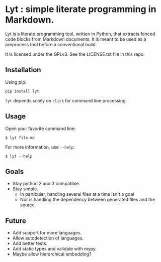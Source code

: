 # Lyt : simple literate programming in Markdown.

Lyt is a literate programming tool, written in Python, that extracts fenced code blocks from Markdown documents. It is meant to be used as a preprocess tool before a conventional build.

It is licensed under the GPLv3. See the LICENSE.txt file in this repo.

## Installation
Using pip:

`pip install lyt`

`lyt` depends solely on `click` for command line processing.

## Usage
Open your favorite command line:

`$ lyt file.md`

For more information, use `--help`:

`$ lyt --help`

## Goals
 - Stay python 2 and 3 compatible.
 - Stay simple.
     + In particular, handling several files at a time isn't a goal
     + Nor is handling the dependency between generated files and the source.
     
## Future
 - Add support for more languages.
 - Allow autodetection of languages.
 - Add better tests.
 - Add static types and validate with mypy.
 - Maybe allow hierarchical embedding?
